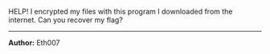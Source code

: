 HELP! I encrypted my files with this program I downloaded from the internet. Can you recover my flag?

---
**Author:** Eth007